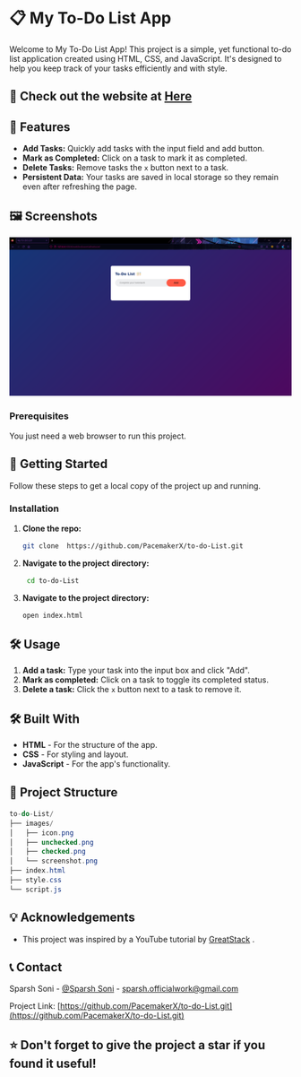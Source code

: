 # 📋 My To-Do List App

Welcome to My To-Do List App! This project is a simple, yet functional to-do list application created using HTML, CSS, and JavaScript. It's designed to help you keep track of your tasks efficiently and with style.

## 🔗 Check out the website at [Here](https://pacemakerx.github.io/to-do-List/)

## 🌟 Features

- **Add Tasks:** Quickly add tasks with the input field and add button.
- **Mark as Completed:** Click on a task to mark it as completed.
- **Delete Tasks:** Remove tasks the `x` button next to a task.
- **Persistent Data:** Your tasks are saved in local storage so they remain even after refreshing the page.

## 🖼️ Screenshots

![Screenshot](./images/screenshot.png)

### Prerequisites

You just need a web browser to run this project.

## 🚀 Getting Started

Follow these steps to get a local copy of the project up and running.


### Installation

1. **Clone the repo:**
   ```sh
   git clone  https://github.com/PacemakerX/to-do-List.git
   ```
2. **Navigate to the project directory:**
   ```sh
    cd to-do-List
   ```


3. **Navigate to the project directory:**
   ```sh
   open index.html
## 🛠️ Usage

1. **Add a task:** Type your task into the input box and click "Add".
2. **Mark as completed:** Click on a task to toggle its completed status.
3. **Delete a task:** Click the `x` button next to a task to remove it.

## 🛠️ Built With

- **HTML** - For the structure of the app.
- **CSS** - For styling and layout.
- **JavaScript** - For the app's functionality.

## 📂 Project Structure

```csharp
to-do-List/
├── images/
│   ├── icon.png
│   ├── unchecked.png
│   ├── checked.png
│   └── screenshot.png
├── index.html
├── style.css
└── script.js
```

## 💡 Acknowledgements

- This project was inspired by a YouTube tutorial by [GreatStack](https://youtu.be/G0jO8kUrg-I?si=FB3zQk_5vEmKexe4) .

## 📞 Contact

Sparsh Soni - [@Sparsh Soni](https://linkedin.com/in/sparshsoni) - sparsh.officialwork@gmail.com

Project Link: [https://github.com/PacemakerX/to-do-List.git](https://github.com/PacemakerX/to-do-List.git)

## ⭐️ Don't forget to give the project a star if you found it useful!